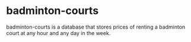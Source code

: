 # badminton-courts
badminton-courts is a database that stores prices of renting a badminton court at any hour and any day in the week.
